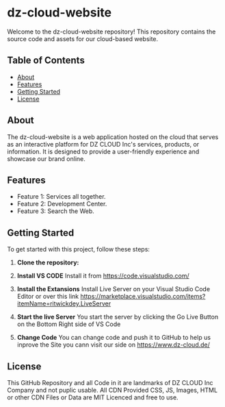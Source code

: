 # dz-cloud-website

Welcome to the dz-cloud-website repository! This repository contains the source code and assets for our cloud-based website.

## Table of Contents

- [About](#about)
- [Features](#features)
- [Getting Started](#getting-started)
- [License](#license)

## About

The dz-cloud-website is a web application hosted on the cloud that serves as an interactive platform for DZ CLOUD Inc's services, products, or information. It is designed to provide a user-friendly experience and showcase our brand online.

## Features

- Feature 1: Services all together.
- Feature 2: Development Center.
- Feature 3: Search the Web.

## Getting Started

To get started with this project, follow these steps:

1. **Clone the repository:**

2. **Install VS CODE**
Install it from https://code.visualstudio.com/ 

3. **Install the Extansions**
Install Live Server on your Visual Studio Code Editor or over this link
https://marketplace.visualstudio.com/items?itemName=ritwickdey.LiveServer

4. **Start the live Server**
You start the server by clicking the Go Live Button on the Bottom Right side of VS Code

5. **Change Code**
You can change code and push it to GitHub to help us inprove the Site you cann visit our side on https://www.dz-cloud.de/


## License
This GitHub Repository and all Code in it are landmarks of DZ CLOUD Inc Company and not puplic usable. All CDN Provided CSS, JS, Images, HTML or other CDN Files or Data are MIT Licenced and free to use.
